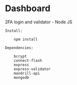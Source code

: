 Dashboard
=========

2FA login and validator - Node JS

	Install:

		npm install

	Dependencies:

		bcrypt
		connect-flash
		express
		express-validator
		mandrill-api
		mongodb
